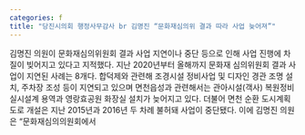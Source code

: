 ```yaml
---
categories: f
title: "당진시의회 행정사무감사 br 김명진 “문화재심의위 결과 따라 사업 늦어져”"
---
```

김명진 의원이 문화재심의위원회 결과 사업 지연이나 중단 등으로 인해 사업 진행에 차질이 빚어지고 있다고 지적했다. 지난 2020년부터 올해까지 문화재 심의위원회 결과 사업이 지연된 사례는 8개다. 합덕제와 관련해 조경시설 정비사업 및 디자인 경관 조명 설치, 주차장 조성 등이 지연되고 있으며 면천읍성과 관련해서는 관아시설(객사) 복원정비 실시설계 용역과 영랑효공원 화장실 설치가 늦어지고 있다. 더불어 면천 순환 도시계획도로 개설은 지난 2015년과 2016년 두 차례 불허돼 사업이 중단됐다. 이에 김명진 의원은 “문화재심의의원회에서